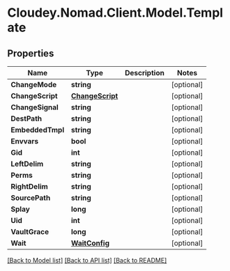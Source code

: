 # Cloudey.Nomad.Client.Model.Template

## Properties

Name | Type | Description | Notes
------------ | ------------- | ------------- | -------------
**ChangeMode** | **string** |  | [optional] 
**ChangeScript** | [**ChangeScript**](ChangeScript.md) |  | [optional] 
**ChangeSignal** | **string** |  | [optional] 
**DestPath** | **string** |  | [optional] 
**EmbeddedTmpl** | **string** |  | [optional] 
**Envvars** | **bool** |  | [optional] 
**Gid** | **int** |  | [optional] 
**LeftDelim** | **string** |  | [optional] 
**Perms** | **string** |  | [optional] 
**RightDelim** | **string** |  | [optional] 
**SourcePath** | **string** |  | [optional] 
**Splay** | **long** |  | [optional] 
**Uid** | **int** |  | [optional] 
**VaultGrace** | **long** |  | [optional] 
**Wait** | [**WaitConfig**](WaitConfig.md) |  | [optional] 

[[Back to Model list]](../README.md#documentation-for-models) [[Back to API list]](../README.md#documentation-for-api-endpoints) [[Back to README]](../README.md)

